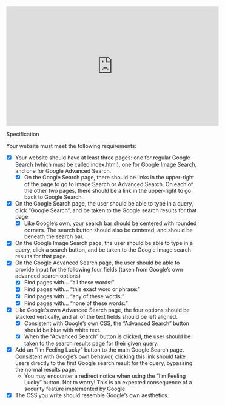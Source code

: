 <iframe width="560" height="315" src="https://youtu.be/q6xPLU6jjxo" frameborder="0" allow="accelerometer; autoplay; clipboard-write; encrypted-media; gyroscope; picture-in-picture" allowfullscreen></iframe>

Specification

Your website must meet the following requirements:

- [x] Your website should have at least three pages: one for regular Google Search (which must be called index.html), one for Google Image Search, and one for Google Advanced Search.
    - [x] On the Google Search page, there should be links in the upper-right of the page to go to Image Search or Advanced Search. On each of the other two pages, there should be a link in the upper-right to go back to Google Search.
- [x] On the Google Search page, the user should be able to type in a query, click “Google Search”, and be taken to the Google search results for that page.
    - [x] Like Google’s own, your search bar should be centered with rounded corners. The search button should also be centered, and should be beneath the search bar.
- [x] On the Google Image Search page, the user should be able to type in a query, click a search button, and be taken to the Google Image search results for that page.
- [x] On the Google Advanced Search page, the user should be able to provide input for the following four fields (taken from Google’s own advanced search options)
    - [x] Find pages with… “all these words:”
    - [x] Find pages with… “this exact word or phrase:”
    - [x] Find pages with… “any of these words:”
    - [x] Find pages with… “none of these words:”
- [x] Like Google’s own Advanced Search page, the four options should be stacked vertically, and all of the text fields should be left aligned.
    - [x] Consistent with Google’s own CSS, the “Advanced Search” button should be blue with white text.
    - [x] When the “Advanced Search” button is clicked, the user should be taken to the search results page for their given query.
- [x] Add an “I’m Feeling Lucky” button to the main Google Search page. Consistent with Google’s own behavior, clicking this link should take users directly to the first Google search result for the query, bypassing the normal results page.
    - You may encounter a redirect notice when using the “I’m Feeling Lucky” button. Not to worry! This is an expected consequence of a security feature implemented by Google.
- [x] The CSS you write should resemble Google’s own aesthetics.

